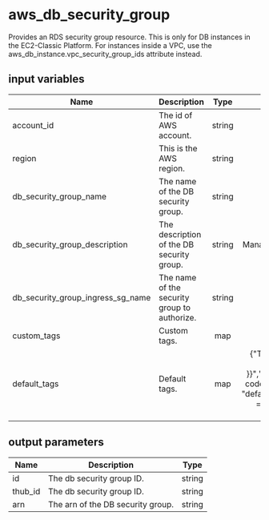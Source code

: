 # aws_db_security_group

Provides an RDS security group resource. This is only for DB instances in the EC2-Classic Platform. For instances inside a VPC, use the aws_db_instance.vpc_security_group_ids attribute instead.

## input variables

| Name | Description | Type | Default | Required |
|------|-------------|:----:|:-----:|:-----:|
|account_id|The id of AWS account.|string||Yes|
|region|This is the AWS region.|string|us-east-1|Yes|
|db_security_group_name|The name of the DB security group.|string|{{ name }}|No|
|db_security_group_description|The description of the DB security group.|string|Managed by TerraHub|No|
|db_security_group_ingress_sg_name|The name of the security group to authorize.|string|{{ name }}|No|
|custom_tags|Custom tags.|map||No|
|default_tags|Default tags.|map|{"ThubName"= "{{ name }}","ThubCode"= "{{ code }}","ThubEnv"= "default","Description" = "Managed by TerraHub"}|No|

## output parameters

| Name | Description | Type |
|------|-------------|:----:|
|id|The db security group ID.|string|
|thub_id|The db security group ID.|string|
|arn|The arn of the DB security group.|string|